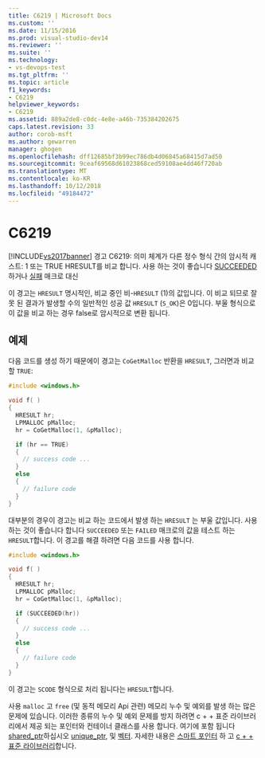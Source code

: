 ```yaml
---
title: C6219 | Microsoft Docs
ms.custom: ''
ms.date: 11/15/2016
ms.prod: visual-studio-dev14
ms.reviewer: ''
ms.suite: ''
ms.technology:
- vs-devops-test
ms.tgt_pltfrm: ''
ms.topic: article
f1_keywords:
- C6219
helpviewer_keywords:
- C6219
ms.assetid: 889a2de8-c0dc-4e8e-a46b-735384202675
caps.latest.revision: 33
author: corob-msft
ms.author: gewarren
manager: ghogen
ms.openlocfilehash: dff12685bf3b99ec786db4d06845a68415d7ad50
ms.sourcegitcommit: 9ceaf69568d61023868ced59108ae4dd46f720ab
ms.translationtype: MT
ms.contentlocale: ko-KR
ms.lasthandoff: 10/12/2018
ms.locfileid: "49184472"
---
```

# <a name="c6219"></a>C6219
[!INCLUDE[vs2017banner](../includes/vs2017banner.md)]
경고 C6219: 의미 체계가 다른 정수 형식 간의 암시적 캐스트: 1 또는 TRUE HRESULT를 비교 합니다. 사용 하는 것이 좋습니다 [SUCCEEDED](/windows/desktop/api/winerror/nf-winerror-succeeded) 하거나 [실패](/windows/desktop/api/winerror/nf-winerror-failed) 매크로 대신

이 경고는 `HRESULT` 명시적인, 비교 중인 비-`HRESULT` (1)의 값입니다. 이 비교 되므로 잘못 된 결과가 발생할 수의 일반적인 성공 값 `HRESULT` (`S_OK`)은 0입니다. 부울 형식으로이 값을 비교 하는 경우 false로 암시적으로 변환 됩니다.

## <a name="example"></a>예제

다음 코드를 생성 하기 때문에이 경고는 `CoGetMalloc` 반환을 `HRESULT`, 그러면과 비교할 `TRUE`:

```cpp
#include <windows.h>

void f( )
{
  HRESULT hr;
  LPMALLOC pMalloc;
  hr = CoGetMalloc(1, &pMalloc);

  if (hr == TRUE)
  {
    // success code ...
  }
  else
  {
    // failure code
  }
}
```

대부분의 경우이 경고는 비교 하는 코드에서 발생 하는 `HRESULT` 는 부울 값입니다. 사용 하는 것이 좋습니다 합니다 `SUCCEEDED` 또는 `FAILED` 매크로의 값을 테스트 하는 `HRESULT`합니다. 이 경고를 해결 하려면 다음 코드를 사용 합니다.

```cpp
#include <windows.h>

void f( )
{
  HRESULT hr;
  LPMALLOC pMalloc;
  hr = CoGetMalloc(1, &pMalloc);

  if (SUCCEEDED(hr))
  {
    // success code ...
  }
  else
  {
    // failure code
  }
}
```

이 경고는 `SCODE` 형식으로 처리 됩니다는 `HRESULT`합니다.

사용 `malloc` 고 `free` (및 동적 메모리 Api 관련) 메모리 누수 및 예외를 발생 하는 많은 문제에 있습니다. 이러한 종류의 누수 및 예외 문제를 방지 하려면 c + + 표준 라이브러리에서 제공 되는 포인터와 컨테이너 클래스를 사용 합니다. 여기에 포함 됩니다 [shared_ptr](/cpp/standard-library/shared-ptr-class)하십시오 [unique_ptr](/cpp/standard-library/unique-ptr-class), 및 [벡터](/cpp/standard-library/vector). 자세한 내용은 [스마트 포인터](/cpp/cpp/smart-pointers-modern-cpp) 하 고 [c + + 표준 라이브러리](/cpp/standard-library/cpp-standard-library-reference)합니다.
